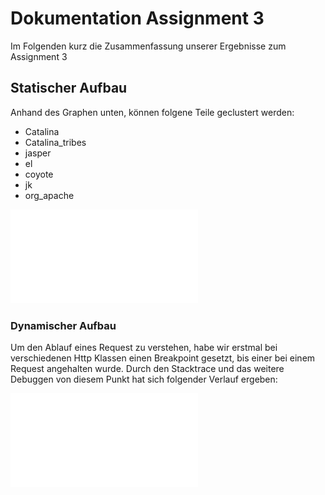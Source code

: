 # Dokumentation Assignment 3

Im Folgenden kurz die Zusammenfassung unserer Ergebnisse zum Assignment 3

## Statischer Aufbau

Anhand des Graphen unten, können folgene Teile geclustert werden:

* Catalina
* Catalina_tribes
* jasper
* el
* coyote
* jk
* org_apache

![Graph of tomcat components](architecture_summary.pdf)

### Dynamischer Aufbau

Um den Ablauf eines Request zu verstehen, habe wir erstmal bei verschiedenen Http Klassen einen Breakpoint gesetzt, bis einer bei einem Request angehalten wurde. Durch den Stacktrace und das weitere Debuggen von diesem Punkt hat sich folgender Verlauf ergeben:

![Graph of Request trace](request_trace.pdf)


